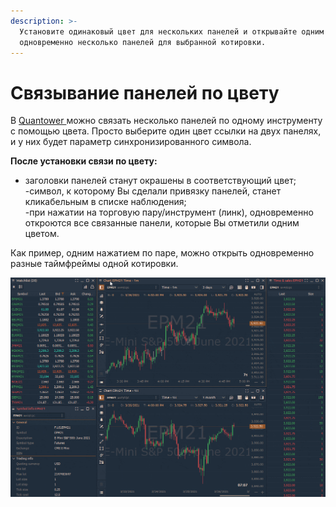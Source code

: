 ```yaml
---
description: >-
  Установите одинаковый цвет для нескольких панелей и открывайте одним нажатием
  одновременно несколько панелей для выбранной котировки.
---
```


# Связывание панелей по цвету

В [Quantower ](https://www.quantower.com/)можно связать несколько панелей по одному инструменту с помощью цвета. Просто выберите один цвет ссылки на двух панелях, и у них будет параметр синхронизированного символа.   
  
**После установки связи по цвету:**  
- заголовки панелей станут окрашены в соответствующий цвет;  
-символ, к которому Вы сделали привязку панелей, станет кликабельным в списке наблюдения;  
-при нажатии на торговую пару/инструмент \(линк\), одновременно откроются все связанные панели, которые Вы отметили одним цветом.  
  
Как пример, одним нажатием по паре, можно открыть одновременно разные таймфреймы одной котировки.   


![&#x41A;&#x430;&#x43A; &#x441;&#x432;&#x44F;&#x437;&#x430;&#x442;&#x44C; &#x43F;&#x430;&#x43D;&#x435;&#x43B;&#x438; &#x43E;&#x434;&#x43D;&#x43E;&#x433;&#x43E; &#x438;&#x43D;&#x441;&#x442;&#x440;&#x443;&#x43C;&#x435;&#x43D;&#x442;&#x430; &#x446;&#x432;&#x435;&#x442;&#x43E;&#x43C;](../.gitbook/assets/panel-linking.gif)



